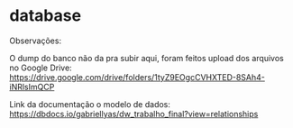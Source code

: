 # database

Observações:

O dump do banco não da pra subir aqui, foram feitos upload dos arquivos no Google Drive: https://drive.google.com/drive/folders/1tyZ9EOgcCVHXTED-8SAh4-iNRlsImQCP

Link da documentação o modelo de dados: https://dbdocs.io/gabriellyas/dw_trabalho_final?view=relationships